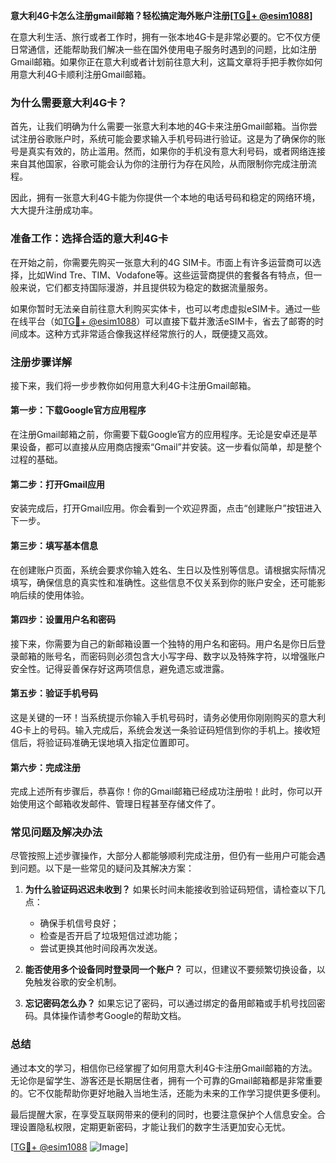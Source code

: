**意大利4G卡怎么注册gmail邮箱？轻松搞定海外账户注册[[TG💪+ @esim1088](https://t.me/s/esim1088)]**

在意大利生活、旅行或者工作时，拥有一张本地4G卡是非常必要的。它不仅方便日常通信，还能帮助我们解决一些在国外使用电子服务时遇到的问题，比如注册Gmail邮箱。如果你正在意大利或者计划前往意大利，这篇文章将手把手教你如何用意大利4G卡顺利注册Gmail邮箱。

### **为什么需要意大利4G卡？**

首先，让我们明确为什么需要一张意大利本地的4G卡来注册Gmail邮箱。当你尝试注册谷歌账户时，系统可能会要求输入手机号码进行验证。这是为了确保你的账号是真实有效的，防止滥用。然而，如果你的手机没有意大利号码，或者网络连接来自其他国家，谷歌可能会认为你的注册行为存在风险，从而限制你完成注册流程。

因此，拥有一张意大利4G卡能为你提供一个本地的电话号码和稳定的网络环境，大大提升注册成功率。

### **准备工作：选择合适的意大利4G卡**

在开始之前，你需要先购买一张意大利的4G SIM卡。市面上有许多运营商可以选择，比如Wind Tre、TIM、Vodafone等。这些运营商提供的套餐各有特点，但一般来说，它们都支持国际漫游，并且提供较为稳定的数据流量服务。

如果你暂时无法亲自前往意大利购买实体卡，也可以考虑虚拟eSIM卡。通过一些在线平台（如[TG💪+ @esim1088](https://t.me/s/esim1088)）可以直接下载并激活eSIM卡，省去了邮寄的时间成本。这种方式非常适合像我这样经常旅行的人，既便捷又高效。

### **注册步骤详解**

接下来，我们将一步步教你如何用意大利4G卡注册Gmail邮箱。

#### **第一步：下载Google官方应用程序**
在注册Gmail邮箱之前，你需要下载Google官方的应用程序。无论是安卓还是苹果设备，都可以直接从应用商店搜索“Gmail”并安装。这一步看似简单，却是整个过程的基础。

#### **第二步：打开Gmail应用**
安装完成后，打开Gmail应用。你会看到一个欢迎界面，点击“创建账户”按钮进入下一步。

#### **第三步：填写基本信息**
在创建账户页面，系统会要求你输入姓名、生日以及性别等信息。请根据实际情况填写，确保信息的真实性和准确性。这些信息不仅关系到你的账户安全，还可能影响后续的使用体验。

#### **第四步：设置用户名和密码**
接下来，你需要为自己的新邮箱设置一个独特的用户名和密码。用户名是你日后登录邮箱的账号名，而密码则必须包含大小写字母、数字以及特殊字符，以增强账户安全性。记得妥善保存好这两项信息，避免遗忘或泄露。

#### **第五步：验证手机号码**
这是关键的一环！当系统提示你输入手机号码时，请务必使用你刚刚购买的意大利4G卡上的号码。输入完成后，系统会发送一条验证码短信到你的手机上。接收短信后，将验证码准确无误地填入指定位置即可。

#### **第六步：完成注册**
完成上述所有步骤后，恭喜你！你的Gmail邮箱已经成功注册啦！此时，你可以开始使用这个邮箱收发邮件、管理日程甚至存储文件了。

### **常见问题及解决办法**

尽管按照上述步骤操作，大部分人都能够顺利完成注册，但仍有一些用户可能会遇到问题。以下是一些常见的疑问及其解决方案：

1. **为什么验证码迟迟未收到？**
   如果长时间未能接收到验证码短信，请检查以下几点：
   - 确保手机信号良好；
   - 检查是否开启了垃圾短信过滤功能；
   - 尝试更换其他时间段再次发送。

2. **能否使用多个设备同时登录同一个账户？**
   可以，但建议不要频繁切换设备，以免触发谷歌的安全机制。

3. **忘记密码怎么办？**
   如果忘记了密码，可以通过绑定的备用邮箱或手机号找回密码。具体操作请参考Google的帮助文档。

### **总结**

通过本文的学习，相信你已经掌握了如何用意大利4G卡注册Gmail邮箱的方法。无论你是留学生、游客还是长期居住者，拥有一个可靠的Gmail邮箱都是非常重要的。它不仅能帮助你更好地融入当地生活，还能为未来的工作学习提供更多便利。

最后提醒大家，在享受互联网带来的便利的同时，也要注意保护个人信息安全。合理设置隐私权限，定期更新密码，才能让我们的数字生活更加安心无忧。

[[TG💪+ @esim1088](https://t.me/s/esim1088) ![Image](https://i.postimg.cc/4NQfJmqS/Snipaste-2025-05-13-00-14-12.png)]